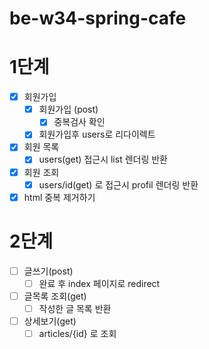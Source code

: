 # be-w34-spring-cafe

# 1단계
- [x] 회원가입
  - [x] 회원가입 (post)
    - [x] 중복검사 확인
  - [x] 회원가입후 users로 리다이렉트
- [x] 회원 목록
  - [x] users(get) 접근시 list 렌더링 반환
- [x] 회원 조회
  - [x] users/id(get) 로 접근시 profil 렌더링 반환
- [x] html 중복 제거하기

# 2단계
- [ ] 글쓰기(post)
  - [ ] 완료 후 index 페이지로 redirect
- [ ] 글목록 조회(get)
  - [ ] 작성한 글 목록 반환
- [ ] 상세보기(get)
  - [ ] articles/{id} 로 조회
